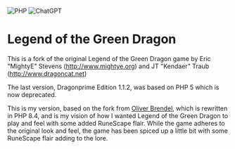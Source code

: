 ![PHP](https://img.shields.io/badge/php-%23777BB4.svg?style=for-the-badge&logo=php&logoColor=white)
![ChatGPT](https://img.shields.io/badge/chatGPT-74aa9c?style=for-the-badge&logo=openai&logoColor=white)

# Legend of the Green Dragon 

This is a fork of the original Legend of the Green Dragon game by Eric "MightyE" Stevens (http://www.mightye.org) and JT "Kendaer" Traub (http://www.dragoncat.net)

The last version, Dragonprime Edition 1.1.2, was based on PHP 5 which is now deprecated. 

This is my version, based on the fork from [Oliver Brendel](https://github.com/NB-Core), which is rewritten in PHP 8.4, and is my vision of how I wanted Legend of the Green Dragon to play and feel with some added RuneScape flair. While the game adheres to the original look and feel, the game has been spiced up a little bit with some RuneScape flair adding to the lore.